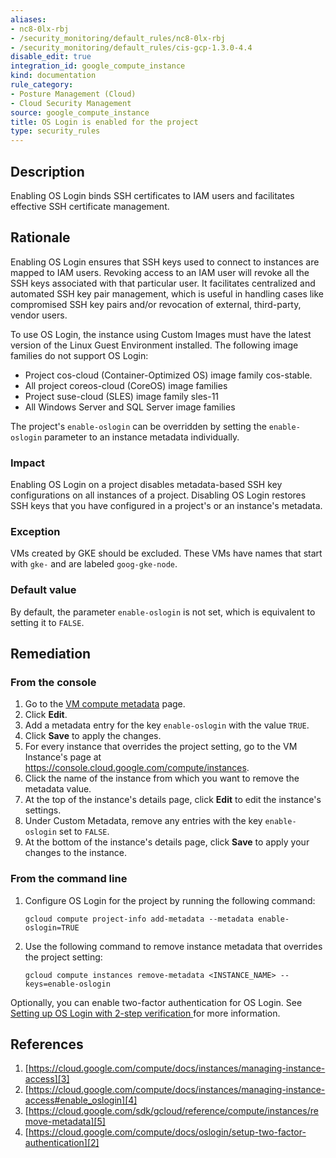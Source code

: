 ```yaml
---
aliases:
- nc8-0lx-rbj
- /security_monitoring/default_rules/nc8-0lx-rbj
- /security_monitoring/default_rules/cis-gcp-1.3.0-4.4
disable_edit: true
integration_id: google_compute_instance
kind: documentation
rule_category:
- Posture Management (Cloud)
- Cloud Security Management
source: google_compute_instance
title: OS Login is enabled for the project
type: security_rules
---
```


## Description
Enabling OS Login binds SSH certificates to IAM users and facilitates effective SSH certificate
management.

## Rationale
Enabling OS Login ensures that SSH keys used to connect to instances are mapped to IAM
users. Revoking access to an IAM user will revoke all the SSH keys associated with that
particular user. It facilitates centralized and automated SSH key pair management, which is
useful in handling cases like compromised SSH key pairs and/or revocation of
external, third-party, vendor users.

To use OS Login, the instance using Custom Images must have the latest version
of the Linux Guest Environment installed. The following image families do not
support OS Login:

   - Project cos-cloud (Container-Optimized OS) image family cos-stable.
   - All project coreos-cloud (CoreOS) image families
   - Project suse-cloud (SLES) image family sles-11
   - All Windows Server and SQL Server image families

The project's `enable-oslogin` can be overridden by setting the `enable-oslogin` parameter to an
instance metadata individually.

### Impact
Enabling OS Login on a project disables metadata-based SSH key configurations on all
instances of a project. Disabling OS Login restores SSH keys that you have configured in a
project's or an instance's metadata.

### Exception
VMs created by GKE should be excluded. These VMs have names that start with `gke-`
and are labeled `goog-gke-node`.

### Default value
By default, the parameter `enable-oslogin` is not set, which is equivalent to setting it to `FALSE`.

## Remediation

### From the console

1. Go to the [VM compute metadata][1] page.
2. Click **Edit**.
3. Add a metadata entry for the key `enable-oslogin` with the value `TRUE`.
4. Click **Save** to apply the changes.
5. For every instance that overrides the project setting, go to the VM Instance's page at 
    https://console.cloud.google.com/compute/instances.
6. Click the name of the instance from which you want to remove the metadata value.
7. At the top of the instance's details page, click **Edit** to edit the instance's settings.
8. Under Custom Metadata, remove any entries with the key `enable-oslogin` set to `FALSE`.
9. At the bottom of the instance's details page, click **Save** to apply your changes to the instance.

### From the command line

1. Configure OS Login for the project by running the following command:
   ```
   gcloud compute project-info add-metadata --metadata enable-oslogin=TRUE
   ```

2. Use the following command to remove instance metadata that overrides the project setting:
   ```
   gcloud compute instances remove-metadata <INSTANCE_NAME> --keys=enable-oslogin
   ```

Optionally, you can enable two-factor authentication for OS Login. See [Setting up OS Login with 2-step verification ][2] for more information.

## References
1. [https://cloud.google.com/compute/docs/instances/managing-instance-access][3]
2. [https://cloud.google.com/compute/docs/instances/managing-instance-access#enable_oslogin][4]
3. [https://cloud.google.com/sdk/gcloud/reference/compute/instances/remove-metadata][5]
4. [https://cloud.google.com/compute/docs/oslogin/setup-two-factor-authentication][2]



[1]: https://console.cloud.google.com/compute/metadata
[2]: https://cloud.google.com/compute/docs/oslogin/setup-two-factor-authentication
[3]: https://cloud.google.com/compute/docs/instances/managing-instance-access
[4]: https://cloud.google.com/compute/docs/instances/managing-instance-access#enable_oslogin
[5]: https://cloud.google.com/sdk/gcloud/reference/compute/instances/remove-metadata
